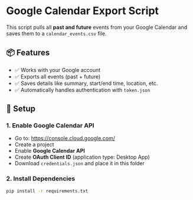 # Google Calendar Export Script

This script pulls all **past and future** events from your Google Calendar and saves them to a `calendar_events.csv` file.

## 📦 Features

- ✅ Works with your Google account
- ✅ Exports all events (past + future)
- ✅ Saves details like summary, start/end time, location, etc.
- ✅ Automatically handles authentication with `token.json`

## 🚀 Setup

### 1. Enable Google Calendar API

- Go to: https://console.cloud.google.com/
- Create a project
- Enable **Google Calendar API**
- Create **OAuth Client ID** (application type: Desktop App)
- Download `credentials.json` and place it in this folder

### 2. Install Dependencies

```bash
pip install -r requirements.txt

